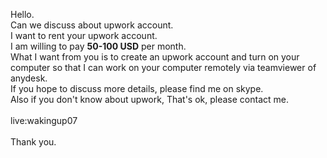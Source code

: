 Hello.<BR>
Can we discuss about upwork account.<BR>
I want to rent your upwork account.<BR>
I am willing to pay <B>50-100 USD</B> per month.<BR>
What I want from you is to create an upwork account and turn on your computer so that I can work on your computer remotely via teamviewer of anydesk.<BR>
If you hope to discuss more details, please find me on skype.<BR>
Also if you don't know about upwork, That's ok, please contact me.<BR>
<BR>
live:wakingup07<BR>
<BR>
Thank you.<BR>
